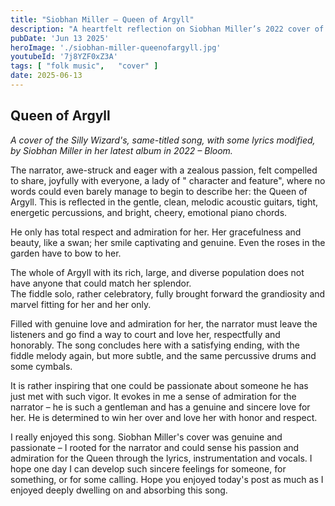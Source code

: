 ```yaml
---
title: "Siobhan Miller — Queen of Argyll"
description: "A heartfelt reflection on Siobhan Miller’s 2022 cover of 'Queen of Argyll,' exploring the narrator’s passionate admiration and the song’s bright, emotional instrumentation."
pubDate: 'Jun 13 2025'
heroImage: './siobhan-miller-queenofargyll.jpg'
youtubeId: '7j8YZF0xZ3A'
tags: [ "folk music",   "cover" ]
date: 2025-06-13
---
```


## Queen of Argyll

*A cover of the Silly Wizard's, same-titled song, with some lyrics modified, by Siobhan Miller in her latest album in
2022 – Bloom.*

The narrator, awe-struck and eager with a zealous passion, felt compelled to share, joyfully with everyone, a lady of "
character and feature", where no words could even barely manage to begin to describe her: the Queen of Argyll. This is
reflected in the gentle, clean, melodic acoustic guitars, tight, energetic percussions, and bright, cheery, emotional
piano chords.

He only has total respect and admiration for her. Her gracefulness and beauty, like a swan; her smile captivating and
genuine. Even the roses in the garden have to bow to her.

The whole of Argyll with its rich, large, and diverse population does not have anyone that could match her splendor.  
The fiddle solo, rather celebratory, fully brought forward the grandiosity and marvel fitting for her and her only.

Filled with genuine love and admiration for her, the narrator must leave the listeners and go find a way to court and
love her, respectfully and honorably. The song concludes here with a satisfying ending, with the fiddle melody again,
but more subtle, and the same percussive drums and some cymbals.

It is rather inspiring that one could be passionate about someone he has just met with such vigor. It evokes in me a
sense of admiration for the narrator – he is such a gentleman and has a genuine and sincere love for her. He is
determined to win her over and love her with honor and respect.

I really enjoyed this song. Siobhan Miller's cover was genuine and passionate – I rooted for the narrator and could
sense his passion and admiration for the Queen through the lyrics, instrumentation and vocals. I hope one day I can
develop such sincere feelings for someone, for something, or for some calling. Hope you enjoyed today's post as much as
I enjoyed deeply dwelling on and absorbing this song.

